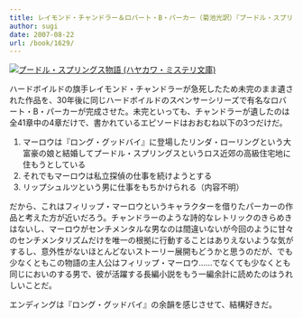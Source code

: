 ```yaml
---
title: レイモンド・チャンドラー＆ロバート・B・パーカー（菊池光訳）『プードル・スプリングス物語』
author: sugi
date: 2007-08-22
url: /book/1629/
---
```

<a href="http://www.amazon.co.jp/exec/obidos/ASIN/4150756694/chezsugi-22/ref=nosim/" name="amazletlink" target="_blank"><img src="http://i2.wp.com/ecx.images-amazon.com/images/I/51WSAXNKFVL.SL160.jpg?w=660" alt="プードル・スプリングス物語 (ハヤカワ・ミステリ文庫)" class="alignleft" data-recalc-dims="1" /></a>

ハードボイルドの旗手レイモンド・チャンドラーが急死したため未完のまま遺された作品を、30年後に同じハードボイルドのスペンサーシリーズで有名なロバート・B・パーカーが完成させた。未完といっても、チャンドラーが遺したのは全41章中の4章だけで、書かれているエピソードはおおむね以下の3つだけだ。

  1. マーロウは『ロング・グッドバイ』に登場したリンダ・ローリングという大富豪の娘と結婚してプードル・スプリングスというロス近郊の高級住宅地に住もうとしている
  2. それでもマーロウは私立探偵の仕事を続けようとする
  3. リップシュルツという男に仕事をもちかけられる（内容不明）

だから、これはフィリップ・マーロウというキャラクターを借りたパーカーの作品と考えた方が近いだろう。チャンドラーのような詩的なレトリックのきらめきはないし、マーロウがセンチメンタルな男なのは間違いないが今回のように甘々のセンチメンタリズムだけを唯一の根拠に行動することはありえないような気がするし、意外性がないほとんどないストーリー展開もどうかと思うのだが、でも少なくともこの物語の主人公はフィリップ・マーロウ......でなくても少なくとも同じにおいのする男で、彼が活躍する長編小説をもう一編余計に読めたのはうれしいことだ。

エンディングは『ロング・グッドバイ』の余韻を感じさせて、結構好きだ。

